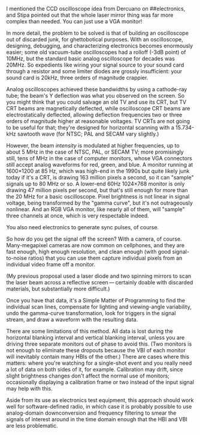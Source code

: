 I mentioned the CCD oscilloscope idea from Dercuano on ##electronics,
and Stipa pointed out that the whole laser mirror thing was far more
complex than needed.  You can just use a VGA monitor!

In more detail, the problem to be solved is that of building an
oscilloscope out of discarded junk, for ghettobotical purposes.  With
an oscilloscope, designing, debugging, and characterizing electronics
becomes enormously easier; some old vacuum-tube oscilloscopes had a
rolloff (-3dB point) of 10MHz, but the standard basic analog
oscilloscope for decades was 20MHz.  So expedients like wiring your
signal source to your sound card through a resistor and some limiter
diodes are grossly insufficient: your sound card is 20kHz, three
orders of magnitude crappier.

Analog oscilloscopes achieved these bandwidths by using a cathode-ray
tube; the beam's Y deflection was what you observed on the screen.  So
you might think that you could salvage an old TV and use its CRT, but
TV CRT beams are magnetically deflected, while oscilloscope CRT beams
are electrostatically deflected, allowing deflection frequencies two
or three orders of magnitude higher at reasonable voltages.  TV CRTs
are not going to be useful for that; they're designed for horizontal
scanning with a 15.734-kHz sawtooth wave (for NTSC; PAL and SECAM vary
slightly.)

However, the beam *intensity* is modulated at higher frequencies, up
to about 5 MHz in the case of NTSC, PAL, or SECAM TV; more promisingly
still, tens of MHz in the case of computer monitors, whose VGA
connectors still accept analog waveforms for red, green, and blue.  A
monitor running at 1600×1200 at 85 Hz, which was high-end in the 1990s
but quite likely junk today if it's a CRT, is drawing 163 million
pixels a second, so it can "sample" signals up to 80 MHz or so.  A
lower-end 60Hz 1024×768 monitor is only drawing 47 million pixels per
second, but that's still enough for more than the 20 MHz for a basic
oscilloscope.  Pixel brightness is not linear in signal voltage, being
transformed by the "gamma curve", but it's not outrageously nonlinear.
And an RGB VGA monitor, like nearly all of them, will "sample" three
channels at once, which is very respectable indeed.

You also need electronics to generate sync pulses, of course.

So how do you get the signal off the screen?  With a camera, of
course.  Many-megapixel cameras are now common on cellphones, and they
are fast enough, high enough resolution, and clean enough (with good
signal-to-noise ratios) that you can use them capture individual
pixels from an individual video frame off a monitor.

(My previous proposal used a laser diode and two spinning mirrors to
scan the laser beam across a reflective screen — certainly doable with
discarded materials, but substantially more difficult.)

Once you have that data, it's a Simple Matter of Programming to find
the individual scan lines, compensate for lighting and viewing-angle
variability, undo the gamma-curve transformation, look for triggers in
the signal stream, and draw a waveform with the resulting data.

There are some limitations of this method.  All data is lost during
the horizontal blanking interval and vertical blanking interval,
unless you are driving three separate monitors out of phase to avoid
this.  (Two monitors is not enough to eliminate these dropouts because
the VBI of each monitor will inevitably contain many HBIs of the
other.)  There are cases where this matters: where you're watching for
a single-shot event and you really need a lot of data on both sides of
it, for example.  Calibration may drift, since slight brightness
changes don't affect the normal use of monitors; occasionally
displaying a calibration frame or two instead of the input signal may
help with this.

Aside from its use as electronics test equipment, this approach should
work well for software-defined radio, in which case it is probably
possible to use analog-domain downconversion and frequency filtering
to smear the signals of interest around in the time domain enough that
the HBI and VBI are less problematic.

